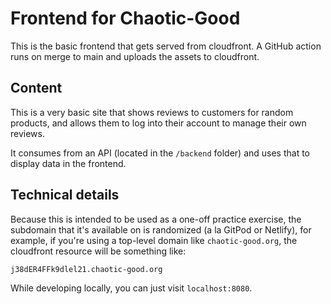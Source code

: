 # Frontend for Chaotic-Good

This is the basic frontend that gets served from cloudfront. A GitHub action runs on merge to main and uploads the assets to cloudfront.

## Content

This is a very basic site that shows reviews to customers for random products, and allows them to log into their account to manage their own reviews.

It consumes from an API (located in the `/backend` folder) and uses that to display data in the frontend.

## Technical details

Because this is intended to be used as a one-off practice exercise, the subdomain that it's available on is randomized (a la GitPod or Netlify), for example, if you're using a top-level domain like `chaotic-good.org`, the cloudfront resource will be something like:

```
j38dER4FFk9dlel21.chaotic-good.org
```

While developing locally, you can just visit `localhost:8080`.
